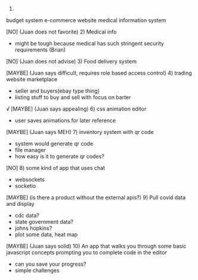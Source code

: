 1) 
  budget system
  e-commerce website
  medical information system

[NO] (Juan does not favorite)
2) Medical info
- might be tough because medical has such stringent security requirements (Brian)

[NO] (Juan does not advise)
3) Food delivery system

[MAYBE] (Juan says difficult, requires role based access control)
4) trading website marketplace
- seller and buyers(ebay type thing)
- listing stuff to buy and sell with focus on barter

√ [MAYBE] (Juan says appealing)
6) css animation editor
- user saves animations for later reference

[MAYBE] (Juan says MEH)
7) inventory system with qr code
- system would generate qr code
- file manager
- how easy is it to generate qr codes?

[NO]
8) some kind of app that uses chat
- websockets
- socketio

[MAYBE] (is there a product without the external apis?)
9) Pull covid data and display
- cdc data?
- state government data?
- johns hopkins?
- plot some data, heat map

[MAYBE] (Juan says solid)
10) An app that walks you through some basic javascript concepts prompting you to complete code in the editor
- can you save your progress?
- simple challenges